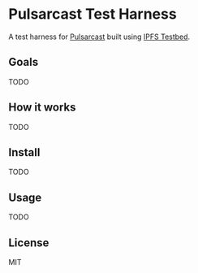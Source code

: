 # Pulsarcast Test Harness

A test harness for [Pulsarcast](https://github.com/JGAntunes/pulsarcast) built using [IPFS Testbed](https://github.com/JGAntunes/ipfs-testbed).

## Goals

TODO

## How it works

TODO

## Install

TODO

## Usage

TODO

## License
MIT
